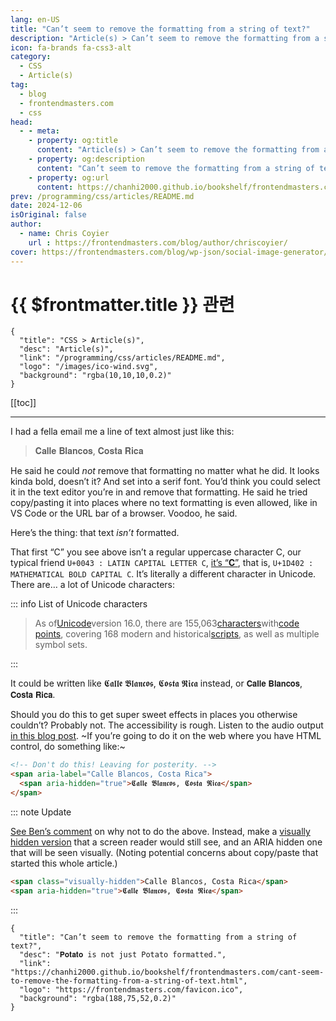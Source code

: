 ```yaml
---
lang: en-US
title: "Can’t seem to remove the formatting from a string of text?"
description: "Article(s) > Can’t seem to remove the formatting from a string of text?"
icon: fa-brands fa-css3-alt
category:
  - CSS
  - Article(s)
tag:
  - blog
  - frontendmasters.com
  - css
head:
  - - meta:
    - property: og:title
      content: "Article(s) > Can’t seem to remove the formatting from a string of text?"
    - property: og:description
      content: "Can’t seem to remove the formatting from a string of text?"
    - property: og:url
      content: https://chanhi2000.github.io/bookshelf/frontendmasters.com/cant-seem-to-remove-the-formatting-from-a-string-of-text.html
prev: /programming/css/articles/README.md
date: 2024-12-06
isOriginal: false
author:
  - name: Chris Coyier
    url : https://frontendmasters.com/blog/author/chriscoyier/
cover: https://frontendmasters.com/blog/wp-json/social-image-generator/v1/image/4666
---
```


# {{ $frontmatter.title }} 관련

```component VPCard
{
  "title": "CSS > Article(s)",
  "desc": "Article(s)",
  "link": "/programming/css/articles/README.md",
  "logo": "/images/ico-wind.svg",
  "background": "rgba(10,10,10,0.2)"
}
```

[[toc]]

---

<SiteInfo
  name="Can’t seem to remove the formatting from a string of text?"
  desc="𝐏𝐨𝐭𝐚𝐭𝐨 is not just Potato formatted."
  url="https://frontendmasters.com/blog/cant-seem-to-remove-the-formatting-from-a-string-of-text/"
  logo="https://frontendmasters.com/favicon.ico"
  preview="https://frontendmasters.com/blog/wp-json/social-image-generator/v1/image/4666"/>

I had a fella email me a line of text almost just like this:

> 𝐂𝐚𝐥𝐥𝐞 𝐁𝐥𝐚𝐧𝐜𝐨𝐬, 𝐂𝐨𝐬𝐭𝐚 𝐑𝐢𝐜𝐚

He said he could *not* remove that formatting no matter what he did. It looks kinda bold, doesn’t it? And set into a serif font. You’d think you could select it in the text editor you’re in and remove that formatting. He said he tried copy/pasting it into places where no text formatting is even allowed, like in VS Code or the URL bar of a browser. Voodoo, he said.

Here’s the thing: that text *isn’t* formatted.

That first “C” you see above isn’t a regular uppercase character C, our typical friend `U+0043 : LATIN CAPITAL LETTER C`, [<FontIcon icon="fas fa-globe"/>it’s “𝐂”](https://babelstone.co.uk/Unicode/whatisit.html), that is, `U+1D402 : MATHEMATICAL BOLD CAPITAL C`. It’s literally a different character in Unicode. There are… a lot of Unicode characters:

::: info <FontIcon icon="fa-brands fa-wikipedia-w"/>List of Unicode characters

<SiteInfo
  name="List of Unicode characters - Wikipedia"
  desc="As of Unicode version 16.0, there are 155,063 characters with code points, covering 168 modern and historical scripts, as well as multiple symbol sets. This article includes the 1,062 characters in the Multilingual European Character Set 2 (MES-2) subset, and some additional related characters."
  url="https://en.wikipedia.org/wiki/List_of_Unicode_characters/"
  logo="https://en.wikipedia.org/static/favicon/wikipedia.ico"
  preview="https://upload.wikimedia.org/wikipedia/commons/thumb/0/09/New_Unicode_logo.svg/640px-New_Unicode_logo.svg.png"/>

> As of[<FontIcon icon="fa-brands fa-wikipedia-w"/>Unicode](https://en.wikipedia.org/wiki/Unicode)version 16.0, there are 155,063[<FontIcon icon="fa-brands fa-wikipedia-w"/>characters](https://en.wikipedia.org/wiki/Character_(computing))with[<FontIcon icon="fa-brands fa-wikipedia-w"/>code points](https://en.wikipedia.org/wiki/Code_point), covering 168 modern and historical[<FontIcon icon="fa-brands fa-wikipedia-w"/>scripts](https://en.wikipedia.org/wiki/Script_(Unicode)), as well as multiple symbol sets.

:::

It could be written like 𝕮𝖆𝖑𝖑𝖊 𝕭𝖑𝖆𝖓𝖈𝖔𝖘, 𝕮𝖔𝖘𝖙𝖆 𝕽𝖎𝖈𝖆 instead, or 𝗖𝗮𝗹𝗹𝗲 𝗕𝗹𝗮𝗻𝗰𝗼𝘀, 𝗖𝗼𝘀𝘁𝗮 𝗥𝗶𝗰𝗮.

Should you do this to get super sweet effects in places you otherwise couldn’t? Probably not. The accessibility is rough. Listen to the audio output [<FontIcon icon="fas fa-globe"/>in this blog post](https://blog.nytsoi.net/2019/12/12/alt-text-for-text). ~If you’re going to do it on the web where you have HTML control, do something like:~

```html
<!-- Don't do this! Leaving for posterity. -->
<span aria-label="Calle Blancos, Costa Rica">
  <span aria-hidden="true">𝕮𝖆𝖑𝖑𝖊 𝕭𝖑𝖆𝖓𝖈𝖔𝖘, 𝕮𝖔𝖘𝖙𝖆 𝕽𝖎𝖈𝖆</span>
</span>
```

::: note Update

[<FontIcon icon="fas fa-globe"/>See Ben’s comment](https://frontendmasters.com/blog/cant-seem-to-remove-the-formatting-from-a-string-of-text/#comment-16908) on why not to do the above. Instead, make a [<FontIcon icon="fas fa-globe"/>visually hidden version](https://a11yproject.com/posts/how-to-hide-content/) that a screen reader would still see, and an ARIA hidden one that will be seen visually. (Noting potential concerns about copy/paste that started this whole article.)

```html
<span class="visually-hidden">Calle Blancos, Costa Rica</span>
<span aria-hidden="true">𝕮𝖆𝖑𝖑𝖊 𝕭𝖑𝖆𝖓𝖈𝖔𝖘, 𝕮𝖔𝖘𝖙𝖆 𝕽𝖎𝖈𝖆</span>
```

:::

<!-- TODO: add ARTICLE CARD -->
```component VPCard
{
  "title": "Can’t seem to remove the formatting from a string of text?",
  "desc": "𝐏𝐨𝐭𝐚𝐭𝐨 is not just Potato formatted.",
  "link": "https://chanhi2000.github.io/bookshelf/frontendmasters.com/cant-seem-to-remove-the-formatting-from-a-string-of-text.html",
  "logo": "https://frontendmasters.com/favicon.ico",
  "background": "rgba(188,75,52,0.2)"
}
```
